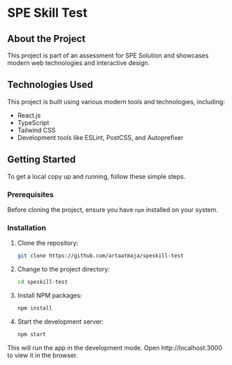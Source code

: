 # SPE Skill Test

## About the Project

This project is part of an assessment for SPE Solution and showcases modern web technologies and interactive design.

## Technologies Used

This project is built using various modern tools and technologies, including:

- React.js
- TypeScript
- Tailwind CSS
- Development tools like ESLint, PostCSS, and Autoprefixer

## Getting Started

To get a local copy up and running, follow these simple steps.

### Prerequisites

Before cloning the project, ensure you have `npm` installed on your system.

### Installation

1. Clone the repository:

   ```bash
   git clone https://github.com/artaatmaja/speskill-test
   ```

2. Change to the project directory:

   ```bash
   cd speskill-test
   ```

3. Install NPM packages:

   ```bash
   npm install
   ```

4. Start the development server:
   ```bash
   npm start
   ```

This will run the app in the development mode. Open http://localhost:3000 to view it in the browser.
